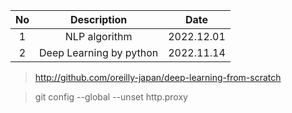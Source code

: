 
| No |  Description  | Date |
|:--------:|:-------:|:-------:|
| 1 | NLP algorithm | 2022.12.01 |
| 2 | Deep Learning by python | 2022.11.14 |


> http://github.com/oreilly-japan/deep-learning-from-scratch      

> git config --global --unset http.proxy
